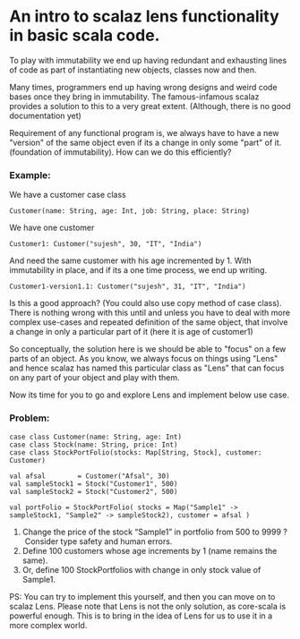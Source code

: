 # An intro to scalaz lens functionality in basic scala code.

To play with immutability we end up having redundant and exhausting lines of code as part of 
instantiating new objects, classes now and then.

Many times, programmers end up having wrong designs and weird code bases once they bring in immutability.
The famous-infamous scalaz provides a solution to this to a very great extent.
(Although, there is no good documentation yet)

Requirement of any functional program is, 
we always have to have a new "version" of the same object even if its a change in only some "part" of it.
(foundation of immutability). How can we do this efficiently?

### Example: 
We have a customer case class

`Customer(name: String, age: Int, job: String, place: String)`

We have one customer

`Customer1: Customer("sujesh", 30, "IT", "India")`

And need the same customer with his age incremented by 1. With immutability in place, and if its a one time process, 
we end up writing.

`Customer1-version1.1: Customer("sujesh", 31, "IT", "India")`

Is this a good approach? (You could also use copy method of case class).
There is nothing wrong with this until and unless you have to deal with more complex
use-cases and repeated definition of the same object, that involve a change in 
only a particular part of it (here it is age of customer1)

So conceptually, the solution here is we should be able to "focus" on a few parts of an object. As you know, we always 
focus on things using "Lens" and hence scalaz has named this particular class  as "Lens" that can focus
on any part of your object and play with them. 

Now its time for you to go and explore Lens and implement below use case.

### Problem:

`case class Customer(name: String, age: Int)` <br />
`case class Stock(name: String, price: Int)` <br />
`case class StockPortFolio(stocks: Map[String, Stock], customer: Customer)` <br />

`val afsal        = Customer("Afsal", 30)` <br />
`val sampleStock1 = Stock("Customer1", 500)` <br />
`val sampleStock2 = Stock("Customer2", 500)` <br />

`val portFolio = StockPortFolio( stocks = Map("Sample1" -> sampleStock1, "Sample2" -> sampleStock2), customer = afsal )`

1. Change the price of the stock “Sample1”  in portfolio from 500 to 9999 ?  Consider type safety and human errors.
2. Define 100 customers whose age increments by 1 (name remains the same). 
3. Or, define 100 StockPortfolios with change in only stock value of Sample1. 

PS: You can try to implement this yourself, and then you can move on to scalaz Lens. Please note that Lens is not the only
solution, as core-scala is powerful enough. This is to bring in the idea of Lens for us to use it in a more complex world.